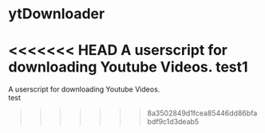 # ytDownloader
<<<<<<< HEAD
A userscript for downloading Youtube Videos.
test1
=======
A userscript for downloading Youtube Videos.  
test
>>>>>>> 8a3502849d1fcea85446dd86bfabdf9c1d3deab5
